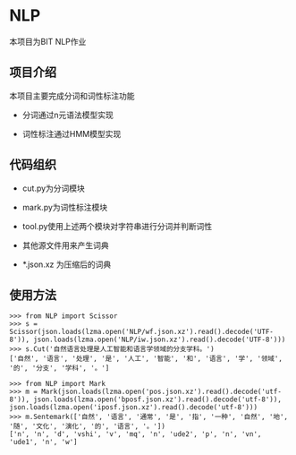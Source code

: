 # NLP

本项目为BIT NLP作业

## 项目介绍

本项目主要完成分词和词性标注功能

 * 分词通过n元语法模型实现

 * 词性标注通过HMM模型实现
 
## 代码组织

 * cut.py为分词模块
 
 * mark.py为词性标注模块
 
 * tool.py使用上述两个模块对字符串进行分词并判断词性
 
 * 其他源文件用来产生词典
 
 * *.json.xz 为压缩后的词典

## 使用方法

```
>>> from NLP import Scissor
>>> s = Scissor(json.loads(lzma.open('NLP/wf.json.xz').read().decode('UTF-8')), json.loads(lzma.open('NLP/iw.json.xz').read().decode('UTF-8')))
>>> s.Cut('自然语言处理是人工智能和语言学领域的分支学科。')
['自然', '语言', '处理', '是', '人工', '智能', '和', '语言', '学', '领域', '的', '分支', '学科', '。']
```

```
>>> from NLP import Mark
>>> m = Mark(json.loads(lzma.open('pos.json.xz').read().decode('utf-8')), json.loads(lzma.open('bposf.json.xz').read().decode('utf-8')), json.loads(lzma.open('iposf.json.xz').read().decode('utf-8')))
>>> m.Sentemark(['自然', '语言', '通常', '是', '指', '一种', '自然', '地', '随', '文化', '演化', '的', '语言', '。'])
['n', 'n', 'd', 'vshi', 'v', 'mq', 'n', 'ude2', 'p', 'n', 'vn', 'ude1', 'n', 'w']
```
